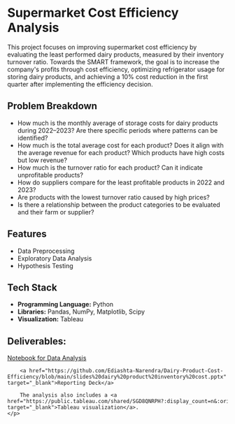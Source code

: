 
<!DOCTYPE html>
<html lang="en">
<head>
    <meta charset="UTF-8">
    <meta name="viewport" content="width=device-width, initial-scale=1.0">
</head>
<body>
    <h1>Supermarket Cost Efficiency Analysis</h1>
    <p>
        This project focuses on improving supermarket cost efficiency by evaluating the least performed dairy products, measured by their inventory turnover ratio. 
        Towards the SMART framework, the goal is to increase the company's profits through cost efficiency, optimizing refrigerator usage for storing dairy products, 
        and achieving a 10% cost reduction in the first quarter after implementing the efficiency decision.
    </p>
    <h2>Problem Breakdown </h2>
    <ul>
        <li>How much is the monthly average of storage costs for dairy products during 2022–2023? Are there specific periods where patterns can be identified?</li>
        <li>How much is the total average cost for each product? Does it align with the average revenue for each product? Which products have high costs but low revenue?</li>
        <li>How much is the turnover ratio for each product? Can it indicate unprofitable products?</li>
        <li>How do suppliers compare for the least profitable products in 2022 and 2023?</li>
        <li>Are products with the lowest turnover ratio caused by high prices?</li>
        <li>Is there a relationship between the product categories to be evaluated and their farm or supplier?</li>
    </ul>
    <h2>Features</h2>
    <ul>
        <li>Data Preprocessing</li>
        <li>Exploratory Data Analysis</li>
        <li>Hypothesis Testing</li>
    </ul>
    <h2>Tech Stack</h2>
    <ul>
        <li><strong>Programming Language:</strong> Python</li>
        <li><strong>Libraries:</strong> Pandas, NumPy, Matplotlib, Scipy</li>
        <li><strong>Visualization:</strong> Tableau</li>
    </ul>
    <h2>Deliverables:</h2>
    <p>
        <a href="https://github.com/Ediashta-Narendra/Dairy-Product-Cost-Efficiency/blob/main/Data%20Analysis%20for%20Dairy%20Product%20Cost%20Effeciency.ipynb" target="_blank">Notebook for Data Analysis</a>

        <a href="https://github.com/Ediashta-Narendra/Dairy-Product-Cost-Efficiency/blob/main/slides%20dairy%20product%20inventory%20cost.pptx" target="_blank">Reporting Deck</a>
        
        The analysis also includes a <a href="https://public.tableau.com/shared/SGD8QNRPH?:display_count=n&:origin=viz_share_link" target="_blank">Tableau visualization</a>.
    </p>
</body>
</html>
